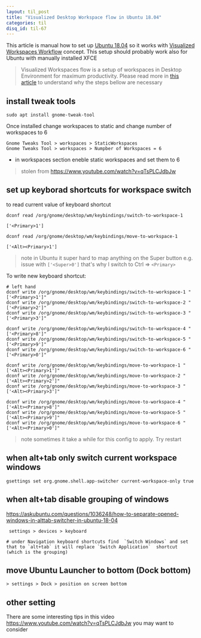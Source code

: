 ```yaml
---
layout: til_post
title: "Visualized Desktop Workspace flow in Ubuntu 18.04"
categories: til
disq_id: til-67
---
```



This article is manual how to set up [Ubuntu 18.04](https://ubuntu.com/download/desktop) so it works with   [Visualized Workspaces Workflow](https://blog.eq8.eu/article/visualized-desktop-workspaces-flow.html) concept.
This setup should probably work also for Ubuntu with manually installed XFCE


> Visualized Workspaces flow is a setup of workspaces in Desktop Environment for maximum productivity.  Please read more in [this article](https://blog.eq8.eu/article/visualized-desktop-workspaces-flow.html) to understand why the steps bellow are necessary



## install tweak tools

```
sudo apt install gnome-tweak-tool

```



Once installed change workspaces to static and change number of workspaces to 6

```
Gnome Tweaks Tool > workspaces > StaticWorkspaces
Gnome Tweaks Tool > workspaces > Numpber of Workspaces = 6
```

* in workspaces section eneble static workspaces and set them to 6

> stolen from <https://www.youtube.com/watch?v=qTsPLCJdbJw> 

## set up keyborad shortcuts for workspace switch


to read current value of keyboard shortcut

```
dconf read /org/gnome/desktop/wm/keybindings/switch-to-workspace-1

['<Primary>1']

dconf read /org/gnome/desktop/wm/keybindings/move-to-workspace-1

['<Alt><Primary>1']
```

> note in Ubuntu it super hard to map anything on the Super button e.g. issue with `['<Super>0']` that's why I switch to Ctrl => `<Primary>`

To write new keyboard shortcut:

```
# left hand
dconf write /org/gnome/desktop/wm/keybindings/switch-to-workspace-1 "['<Primary>1']"
dconf write /org/gnome/desktop/wm/keybindings/switch-to-workspace-2 "['<Primary>2']"
dconf write /org/gnome/desktop/wm/keybindings/switch-to-workspace-3 "['<Primary>3']"

dconf write /org/gnome/desktop/wm/keybindings/switch-to-workspace-4 "['<Primary>8']"
dconf write /org/gnome/desktop/wm/keybindings/switch-to-workspace-5 "['<Primary>9']"
dconf write /org/gnome/desktop/wm/keybindings/switch-to-workspace-6 "['<Primary>0']"

dconf write /org/gnome/desktop/wm/keybindings/move-to-workspace-1 "['<Alt><Primary>1']"
dconf write /org/gnome/desktop/wm/keybindings/move-to-workspace-2 "['<Alt><Primary>2']"
dconf write /org/gnome/desktop/wm/keybindings/move-to-workspace-3 "['<Alt><Primary>3']"

dconf write /org/gnome/desktop/wm/keybindings/move-to-workspace-4 "['<Alt><Primary>8']"
dconf write /org/gnome/desktop/wm/keybindings/move-to-workspace-5 "['<Alt><Primary>9']"
dconf write /org/gnome/desktop/wm/keybindings/move-to-workspace-6 "['<Alt><Primary>0']"

```

> note sometimes it take a while for this config to apply. Try restart


## when alt+tab only switch current workspace windows

```
gsettings set org.gnome.shell.app-switcher current-workspace-only true
```

## when alt+tab disable grouping of windows

<https://askubuntu.com/questions/1036248/how-to-separate-opened-windows-in-alttab-switcher-in-ubuntu-18-04>

```
 settings > devices > keyboard 

# under Navigation keyboard shortcuts find  `Switch Windows` and set that to `alt+tab` it will replace `Switch Application`  shortcut (which is the grouping)
```


## move Ubuntu Launcher to bottom (Dock bottom)

```
> settings > Dock > position on screen bottom
```

## other setting


There are some interesting tips in this video <https://www.youtube.com/watch?v=qTsPLCJdbJw> you may want to consider

